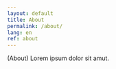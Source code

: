 ```yaml
---
layout: default
title: About
permalink: /about/
lang: en
ref: about
---
```


(About) Lorem ipsum dolor sit amut.
